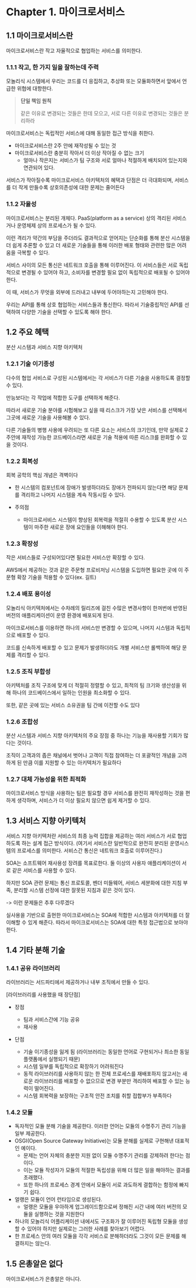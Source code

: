 # Chapter 1. 마이크로서비스

## 1.1 마이크로서비스란

마이크로서비스란 작고 자율적으로 협업하는 서비스를 의미한다.

### 1.1.1 작고, 한 가지 일을 잘하는데 주력

모놀리식 시스템에서 우리는 코드를 더 응집하고, 추상화 또는 모듈화하면서 앞에서 언급한 위협에 대항한다. 

> **단일 책임 원칙**
>
> 같은 이유로 변경되는 것들은 한데 모으고, 서로 다른 이유로 변경되는 것들은 분리하라

마이크로서비스는 독립적인 서비스에 대해 동일한 접근 방식을 취한다.

- 마이크로서비스란 2주 안에 재작성될 수 있는 것
- 마이크로서비스란 충분히 작아서 더 이상 작아질 수 없는 크기
  - 얼마나 작은지는 서비스가 팀 구조와 서로 얼마나 적절하게 배치되어 있는지와 연관되어 있다.

서비스가 작아질수록 마이크로서비스 아키텍처의 혜택과 단점은 더 극대화되며, 서비스를 더 작게 만들수록 상호의존성에 대한 문제는 줄어든다



### 1.1.2 자율성

마이크로서비스는 분리된 개체다. PaaS(platform as a service) 상의 격리된 서비스거나 운영체제 상의 프로세스가 될 수 있다.

이런 격리가 약간의 부담을 주더라도 결과적으로 얻어지는 단순화를 통해 분산 시스템을 더 쉽게 추론할 수 있고 더 새로운 기술들을 통해 이러한 배포 형태와 관련한 많은 어려움을 극복할 수 있다.

서비스 사이의 모든 통신은 네트워크 호출을 통해 이루어진다. 이 서비스들은 서로 독립적으로 변경될 수 있어야 하고, 소비자를 변경할 필요 없이 독립적으로 배포될 수 있어야 한다.

이 때, 서비스가 무엇을 외부에 드러내고 내부에 두어야하는지 고민해야 한다.

우리는 API를 통해 상호 협업하는 서비스들과 통신한다. 따라서 기술중립적인 API를 선택하여 다양한 기술을 선택할 수 있도록 해야 한다.



## 1.2 주요 혜택

분산 시스템과 서비스 지향 아키텍처

### 1.2.1 기술 이기종성

다수의 협업 서비스로 구성된 시스템에서는 각 서비스가 다른 기술을 사용하도록 결정할 수 있다.

만능보다는 각 작업에 적합한 도구를 선택하게 해준다.

따라서 새로운 기술 분야를 시험해보고 싶을 때 리스크가 가장 낮은 서비스를 선택해서 그곳에 새로운 기술을 사용해볼 수 있다.

다른 기술들의 병행 사용에 우려되는 또 다른 요소는 서비스의 크기인데, 만약 실제로 2주안에 재작성 가능한 코드베이스라면 새로운 기술 적용에 따른 리스크를 완화할 수 있을 것이다.



### 1.2.2 회복성

회복 공학의 핵심 개념은 격벽이다

- 한 시스템의 컴포넌트에 장애가 발생하더라도 장애가 전파되지 않는다면 해당 문제를 격리하고 나머지 시스템을 계속 작동시킬 수 있다.

- 주의점
  - 마이크로서비스 시스템이 향상된 회복력을 적절히 수용할 수 있도록 분산 시스템이 마주한 새로운 장애 요인들을 이해해야 한다.



### 1.2.3 확장성

작은 서비스들로 구성되어있다면 필요한 서비스만 확장할 수 있다.

AWS에서 제공하는 것과 같은 주문형 프로비저닝 시스템을 도입하면 필요한 곳에 이 주문형 확장 기술을 적용할 수 있다(ex. 길트)



### 1.2.4 배포 용이성

모놀리식 아키텍처에서는 수차례의 릴리즈에 걸친 수많은 변경사항이 한꺼번에 반영된 버전의 애플리케이션이 운영 환경에 배포되게 된다.

마이크로서비스를 이용하면 하나의 서비스만 변경할 수 있으며, 나머지 시스템과 독립적으로 배포할 수 있다.

코드를 신속하게 배포할 수 있고 문제가 발생하더라도 개별 서비스만 롤백하여 해당 문제를 격리할 수 있다.



### 1.2.5 조직 부합성

아키텍처를 조직 구조에 맞게 더 적절히 정렬할 수 있고, 최적의 팀 크기와 생산성을 위해 하나의 코드베이스에서 일하는 인원을 최소화할 수 있다.

또한, 같은 곳에 있는 서비스 소유권을 팀 간에 이전할 수도 있다



### 1.2.6 조합성

분산 시스템과 서비스 지향 아키텍처의 주요 장점 중 하나는 기능을 재사용할 기회가 많다는 것이다.

조직이 고객과의 좁은 채널에서 벗어나 고객이 직접 참여하는 더 포괄적인 개념을 고려하게 된 만큼 이를 지원할 수 있는 아키텍처가 필요하다



### 1.2.7 대체 가능성을 위한 최적화

마이크로서비스 방식을 사용하는 팀은 필요할 경우 서비스를 완전히 재작성하는 것을 편하게 생각하며, 서비스가 더 이상 필요치 않으면 쉽게 제거할 수 있다.



## 1.3 서비스 지향 아키텍처

서비스 지향 아키텍처란 서비스의 최종 능력 집합을 제공하는 여러 서비스가 서로 협업하도록 하는 설계 접근 방식이다. 
(여기서 서비스란 일반적으로 완전히 분리된 운영시스템의 프로세스를 의미한다. 서비스간 통신은 네트워크 호출로 이루어진다.)



SOA는 소프트웨어 재사용성 장려를 목표로한다. 둘 이상의 사용자 애플리케이션이 서로 같은 서비스를 사용할 수 있다.

하지만 SOA 관련 문제는 통신 프로토콜, 벤더 미들웨어, 서비스 세분화에 대한 지침 부족, 분리할 시스템 선정에 대한 잘못된 지침과 같은 것이 있다.

-> 이런 문제들은 추후 다루겠다



실사용을 기반으로 출현한 마이크로서비스는 SOA에 적합한 시스템과 아키텍처를 더 잘 이해할 수 있게 해준다. 따라서 마이크로서비스는 SOA에 대한 특정 접근법으로 보아야 한다.



## 1.4 기타 분해 기술

### 1.4.1 공유 라이브러리

라이브러리는 서드파티에서 제공하거나 내부 조직에서 만들 수 있다.

[라이브러리를 사용했을 때 장단점]

- 장점

  - 팀과 서비스간에 기능 공유
  - 재사용

- 단점

  - 기술 이기종성을 잃게 됨 (라이브러리는 동일한 언어로 구현되거나 최소한 동일 플랫폼에서 실행되기 때문)
  - 시스템 일부를 독립적으로 확장하기 어려워진다
  - 동적 라이브러리를 사용하지 않는 한 전체 프로세스를 재배포하지 않고서는 새로운 라이브러리를 배포할 수 없으므로 변경 부분만 격리하여 배포할 수 있는 능력이 떨어진다.
  - 시스템 회복력을 보장하는 구조적 안전 조치를 취할 접합부가 부족하다

  

### 1.4.2 모듈

- 독자적인 모듈 분해 기술을 제공한다. 이러한 언어는 모듈의 수명주기 관리 기능을 일부 제공한다.
- OSGI(Open Source Gateway Initiative)는 모듈 분해를 실제로 구현해낸 대표적인 예이다.
  - 문제는 언어 자체의 충분한 지원 없이 모듈 수명주기 관리를 강제하려 한다는 점이다. 
  - 이는 모듈 작성자가 모듈의 적절한 독립성을 위해 더 많은 일을 해야하는 결과를 초래했다.
  - 또한 하나의 프로세스 경계 안에서 모듈이 서로 과도하게 결합하는 함정에 빠지기 쉽다.
- 얼랭은 모듈이 언어 런타임으로 생성된다.
  - 얼랭은 모듈을 우아하게 업그레이드함으로써 정해진 시간 내에 여러 버전의 모듈을 실행하는 것을 지원한다
- 하나의 모놀리식 어플리케이션 내에서도 구조화가 잘 이루어진 독립형 모듈을 생성할 수 있어야 하지만 실제로는 그러한 사례를 찾아보기 어렵다.
- 한 프로세스 안의 여러 모듈을 각각 서비스로 분해하더라도 그것이 모든 문제를 해결하지는 않는다.

## 1.5 은총알은 없다

마이크로서비스가 은총알은 아니다. 


